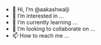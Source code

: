 - 👋 Hi, I’m @aakashwalji
- 👀 I’m interested in ...
- 🌱 I’m currently learning ...
- 💞️ I’m looking to collaborate on ...
- 📫 How to reach me ...

<!---
aakashwalji/aakashwalji is a ✨ special ✨ repository because its `README.md` (this file) appears on your GitHub profile.
You can click the Preview link to take a look at your changes.
--->
